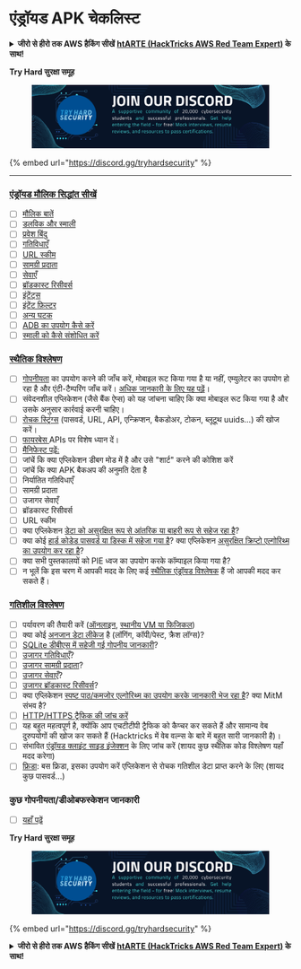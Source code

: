 # एंड्रॉयड APK चेकलिस्ट

<details>

<summary><strong>जीरो से हीरो तक AWS हैकिंग सीखें</strong> <a href="https://training.hacktricks.xyz/courses/arte"><strong>htARTE (HackTricks AWS Red Team Expert)</strong></a><strong> के साथ!</strong></summary>

* क्या आप **साइबर सुरक्षा कंपनी** में काम करते हैं? क्या आप अपनी **कंपनी को HackTricks में विज्ञापित देखना चाहते हैं**? या क्या आपको **PEASS के नवीनतम संस्करण या HackTricks को PDF में डाउनलोड करने का एक्सेस चाहिए**? [**सब्सक्रिप्शन प्लान्स**](https://github.com/sponsors/carlospolop) की जाँच करें!
* [**The PEASS Family**](https://opensea.io/collection/the-peass-family) की खोज करें, हमारा विशेष [**NFTs**](https://opensea.io/collection/the-peass-family) संग्रह।
* [**आधिकारिक PEASS & HackTricks स्वैग**](https://peass.creator-spring.com) प्राप्त करें।
* **शामिल हों** [**💬**](https://emojipedia.org/speech-balloon/) [**डिस्कॉर्ड ग्रुप**](https://discord.gg/hRep4RUj7f) या [**टेलीग्राम ग्रुप**](https://t.me/peass) या **मुझे** **ट्विटर** 🐦[**@carlospolopm**](https://twitter.com/hacktricks_live)** पर **फॉलो** करें।
* **अपने हैकिंग ट्रिक्स साझा करें, [hacktricks रेपो](https://github.com/carlospolop/hacktricks) और [hacktricks-cloud रेपो](https://github.com/carlospolop/hacktricks-cloud) में PR जमा करके**।

</details>

**Try Hard सुरक्षा समूह**

<figure><img src="../.gitbook/assets/telegram-cloud-document-1-5159108904864449420.jpg" alt=""><figcaption></figcaption></figure>

{% embed url="https://discord.gg/tryhardsecurity" %}

***

### [एंड्रॉयड मौलिक सिद्धांत सीखें](android-app-pentesting/#2-android-application-fundamentals)

* [ ] [मौलिक बातें](android-app-pentesting/#fundamentals-review)
* [ ] [डलविक और स्माली](android-app-pentesting/#dalvik--smali)
* [ ] [प्रवेश बिंदु](android-app-pentesting/#application-entry-points)
* [ ] [गतिविधाएँ](android-app-pentesting/#launcher-activity)
* [ ] [URL स्कीम](android-app-pentesting/#url-schemes)
* [ ] [सामग्री प्रदाता](android-app-pentesting/#services)
* [ ] [सेवाएँ](android-app-pentesting/#services-1)
* [ ] [ब्रॉडकास्ट रिसीवर्स](android-app-pentesting/#broadcast-receivers)
* [ ] [इंटेंट्स](android-app-pentesting/#intents)
* [ ] [इंटेंट फ़िल्टर](android-app-pentesting/#intent-filter)
* [ ] [अन्य घटक](android-app-pentesting/#other-app-components)
* [ ] [ADB का उपयोग कैसे करें](android-app-pentesting/#adb-android-debug-bridge)
* [ ] [स्माली को कैसे संशोधित करें](android-app-pentesting/#smali)

### [स्थैतिक विश्लेषण](android-app-pentesting/#static-analysis)

* [ ] [गोपनीयता](android-checklist.md#some-obfuscation-deobfuscation-information) का उपयोग करने की जाँच करें, मोबाइल रूट किया गया है या नहीं, एम्युलेटर का उपयोग हो रहा है और एंटी-टैम्परिंग जाँच करें। [अधिक जानकारी के लिए यह पढ़ें](android-app-pentesting/#other-checks)।
* [ ] संवेदनशील एप्लिकेशन (जैसे बैंक ऐप्स) को यह जांचना चाहिए कि क्या मोबाइल रूट किया गया है और उसके अनुसार कार्रवाई करनी चाहिए।
* [ ] [रोचक स्ट्रिंग्स](android-app-pentesting/#looking-for-interesting-info) (पासवर्ड, URL, API, एन्क्रिप्शन, बैकडोअर, टोकन, ब्लूटूथ uuids...) की खोज करें।
* [ ] [फायरबेस ](android-app-pentesting/#firebase)APIs पर विशेष ध्यान दें।
* [ ] [मैनिफेस्ट पढ़ें:](android-app-pentesting/#basic-understanding-of-the-application-manifest-xml)
* [ ] जांचें कि क्या एप्लिकेशन डीबग मोड में है और उसे "शार्ट" करने की कोशिश करें
* [ ] जांचें कि क्या APK बैकअप की अनुमति देता है
* [ ] निर्यातित गतिविधाएँ
* [ ] सामग्री प्रदाता
* [ ] उजागर सेवाएँ
* [ ] ब्रॉडकास्ट रिसीवर्स
* [ ] URL स्कीम
* [ ] क्या एप्लिकेशन [डेटा को असुरक्षित रूप से आंतरिक या बाहरी रूप से सहेज रहा है](android-app-pentesting/#insecure-data-storage)?
* [ ] क्या कोई [हार्ड कोडेड पासवर्ड या डिस्क में सहेजा गया है](android-app-pentesting/#poorkeymanagementprocesses)? क्या एप्लिकेशन [असुरक्षित क्रिप्टो एल्गोरिथ्म का उपयोग कर रहा है](android-app-pentesting/#useofinsecureandordeprecatedalgorithms)?
* [ ] क्या सभी पुस्तकालयों को PIE ध्वज का उपयोग करके कॉम्पाइल किया गया है?
* [ ] न भूलें कि इस चरण में आपकी मदद के लिए कई [स्थैतिक एंड्रॉयड विश्लेषक](android-app-pentesting/#automatic-analysis) हैं जो आपकी मदद कर सकते हैं।

### [गतिशील विश्लेषण](android-app-pentesting/#dynamic-analysis)

* [ ] पर्यावरण की तैयारी करें ([ऑनलाइन](android-app-pentesting/#online-dynamic-analysis), [स्थानीय VM या फिजिकल](android-app-pentesting/#local-dynamic-analysis))
* [ ] क्या कोई [अनजान डेटा लीकेज](android-app-pentesting/#unintended-data-leakage) है (लॉगिंग, कॉपी/पेस्ट, क्रैश लॉग्स)?
* [ ] [SQLite डीबीएस में सहेजी गई गोपनीय जानकारी](android-app-pentesting/#sqlite-dbs)?
* [ ] [उजागर गतिविधाएँ](android-app-pentesting/#exploiting-exported-activities-authorisation-bypass)?
* [ ] [उजागर सामग्री प्रदाता](android-app-pentesting/#exploiting-content-providers-accessing-and-manipulating-sensitive-information)?
* [ ] [उजागर सेवाएँ](android-app-pentesting/#exploiting-services)?
* [ ] [उजागर ब्रॉडकास्ट रिसीवर्स](android-app-pentesting/#exploiting-broadcast-receivers)?
* [ ] क्या एप्लिकेशन [स्पष्ट पाठ/कमजोर एल्गोरिथ्म का उपयोग करके जानकारी भेज रहा है](android-app-pentesting/#insufficient-transport-layer-protection)? क्या MitM संभव है?
* [ ] [HTTP/HTTPS ट्रैफिक की जांच करें](android-app-pentesting/#inspecting-http-traffic)
* [ ] यह बहुत महत्वपूर्ण है, क्योंकि आप एचटीटीपी ट्रैफिक को कैप्चर कर सकते हैं और सामान्य वेब दुरुपयोगों की खोज कर सकते हैं (Hacktricks में वेब वल्न्स के बारे में बहुत सारी जानकारी है)।
* [ ] संभावित [एंड्रॉयड क्लाइंट साइड इंजेक्शन](android-app-pentesting/#android-client-side-injections-and-others) के लिए जांच करें (शायद कुछ स्थैतिक कोड विश्लेषण यहाँ मदद करेगा)
* [ ] [फ्रिडा](android-app-pentesting/#frida): बस फ्रिडा, इसका उपयोग करें एप्लिकेशन से रोचक गतिशील डेटा प्राप्त करने के लिए (शायद कुछ पासवर्ड...)

### कुछ गोपनीयता/डीओबफस्केशन जानकारी

* [ ] [यहाँ पढ़ें](android-app-pentesting/#obfuscating-deobfuscating-code)


**Try Hard सुरक्षा समूह**

<figure><img src="../.gitbook/assets/telegram-cloud-document-1-5159108904864449420.jpg" alt=""><figcaption></figcaption></figure>

{% embed url="https://discord.gg/tryhardsecurity" %}

<details>

<summary><strong>जीरो से हीरो तक AWS हैकिंग सीखें</strong> <a href="https://training.hacktricks.xyz/courses/arte"><strong>htARTE (HackTricks AWS Red Team Expert)</strong></a><strong> के साथ!</strong></summary>

* क्या आप **साइबर सुरक्षा कंपनी** में काम करते हैं? क्या आप अपनी **कंपनी को HackTricks में विज्ञापित देखना चाहते हैं**? या क्या आपको **PEASS के नवीनतम संस्करण या HackTricks को PDF में डाउनलोड करने का एक्सेस चाहिए**? [**सब्सक्रिप्शन प्लान्स**](https://github.com/sponsors/carlospolop) की जाँच करें!
* [**The PEASS Family**](https://opensea.io/collection/the-peass-family) की खोज करें, हमारा विशेष [**NFTs**](https://opensea.io/collection/the-peass-family) संग्रह।
* [**आधिकारिक PEASS & HackTricks स्वैग**](https://peass.creator-spring.com) प्राप्त करें।
* **शामिल हों** [**💬**](https://emojipedia.org/speech-balloon/) [**डिस्कॉर्ड ग्रुप**](https://discord.gg/hRep4RUj7f) या [**टेलीग्राम ग्रुप**](https://t.me/peass) या **मुझे** **ट्विटर** 🐦[**@carlospolopm**](https://twitter.com/hacktricks_live)** पर **फॉलो** करें।
* **अपने हैक
